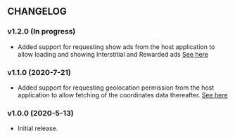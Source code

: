 ## CHANGELOG

### v1.2.0 (In progress)

- Added support for requesting show ads from the host application to allow loading and showing Interstitial and Rewarded ads [See here](README.MD#4-Show-Ads)

### v1.1.0 (2020-7-21)

- Added support for requesting geolocation permission from the host application to allow fetching of the coordinates data thereafter. [See here](README.md#3-Request-Permissions)

### v1.0.0 (2020-5-13)

- Initial release.
